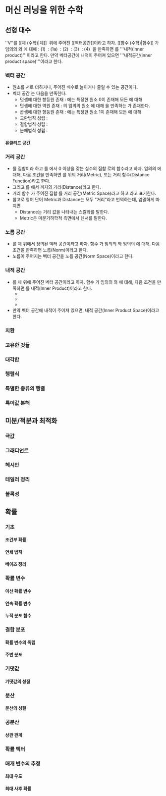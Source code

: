 # 머신 러닝을 위한 수학

## 선형 대수

''V''를 [[체 (수학)|체]] <math>F\;(F=\mathbb{R}\text{ or }\mathbb{C})</math> 위에 주어진 [[벡터공간]]이라고 하자. [[함수 (수학)|함수]] <math>(\cdot,\cdot):V\times V\to F</math>가 임의의 <math>\mathbf{x},\mathbf{y},\mathbf{z}\in V</math>와 <math>c\in F</math>에 대해
: (1) <math>(\mathbf{x},\mathbf{x})\ge 0</math>
: (1a) <math>(\mathbf{x},\mathbf{x})=0 \Leftrightarrow \mathbf{x}=0</math>
: (2) <math>(\mathbf{x}+\mathbf{y},\mathbf{z})=(\mathbf{x},\mathbf{z})+(\mathbf{y},\mathbf{z})</math>
: (3) <math>(c\mathbf{x},\mathbf{y})=c(\mathbf{x},\mathbf{y})</math>
: (4) <math>(\mathbf{x},\mathbf{y})=\overline{(\mathbf{y},\mathbf{x})}</math>
을 만족하면 <math>(\cdot,\cdot)</math>를 '''내적(inner product)'''이라고 한다. 만약 벡터공간에 내적이 주어져 있으면 '''내적공간(inner product space)'''이라고 한다.

### 벡터 공간

- 원소를 서로 더하거나, 주어진 배수로 늘이거나 줄일 수 있는 공간이다.
- 벡터 공간 는 다음을 만족한다.
    - 덧셈에 대한 항등원 존재 : 에는 특정한 원소 0이 존재해 모든 에 대해
    - 덧셈에 대한 역원 존재 : 의 임의의 원소 에 대해 을 만족하는 가 존재한다.
    - 곱셈에 대한 항등원 존재 : 에는 특정한 원소 1이 존재해 모든 에 대해
    - 교환법칙 성립 : 
    - 결합법칙 성립 : 
    - 분패법칙 성립 : 

#### 유클리드 공간

### 거리 공간

- 를 집합이라 하고 를 에서 0 이상을 갖는 실수의 집합 로의 함수라고 하자. 임의의 에 대해, 다음 조건을 만족하면 를 위의 거리(Metric), 또는 거리 함수(Distance Function)라고 한다.
- 그리고 를 에서 까지의 거리(Distance)라고 한다.
- 거리 함수 가 주어진 집합 를 거리 공간(Metric Space)라고 하고 라고 표기한다.
- 참고로 영어 단어 Metric과 Distance는 모두 "거리"라고 번역하는데, 엄밀하게 따지면
    - Distance는 거리 값을 나타내는 스칼라를 말한다.
    - Metric은 미분기하학적 측면에서 텐서를 말한다.

### 노름 공간

- 를 체 위에서 정의된 벡터 공간이라고 하자. 함수 가 임의의 와 임의의 에 대해, 다음 조건을 만족하면 노름(Norm)이라고 한다.
- 노름이 주어지는 벡터 공간을 노름 공간(Norm Space)이라고 한다.

### 내적 공간

- 를 체 위에 주어진 벡터 공간이라고 하자. 함수 가 임의의 와 에 대해, 다음 조건을 만족하면 를 내적(Inner Product)이라고 한다.
    - [](http://latex.codecogs.com/gif.latex?%5C%7C%5Cmathbf%7Bx%7D%5C%7C%5Cge%200)
    - [](http://latex.codecogs.com/gif.latex?%5C%7C%20c%5Cmathbf%7Bx%7D%5C%7C%3D%7Cc%7C%5C%7C%5Cmathbf%7Bx%7D%5C%7C)
    - [](http://latex.codecogs.com/gif.latex?%5C%7C%5Cmathbf%7Bx%7D&plus;%5Cmathbf%7By%7D%5C%7C%5Cle%20%5C%7C%5Cmathbf%7Bx%7D%5C%7C&plus;%5C%7C%5Cmathbf%7By%7D%5C%7C)
- 만약 벡터 공간에 내적이 주어져 있으면, 내적 공간(Inner Product Space)이라고 한다.

### 치환

### 고유한 것들

### 대각합

### 행렬식

### 특별한 종류의 행렬

### 특이값 분해

## 미분/적분과 최적화

### 극값

### 그래디언트

### 헤시안

### 테일러 정리

### 볼록성

## 확률

### 기초

#### 조건부 확률

#### 연쇄 법칙

#### 베이즈 정리

### 확률 변수

#### 이산 확률 변수

#### 연속 확률 변수

#### 누적 분포 함수

### 결합 분포

#### 확률 변수의 독립

#### 주변 분포

### 기댓값

#### 기댓값의 성질

### 분산

#### 분산의 성질

### 공분산

#### 상관 관계

### 확률 벡터

### 매개 변수의 추정

#### 최대 우도

#### 최대 사후 확률